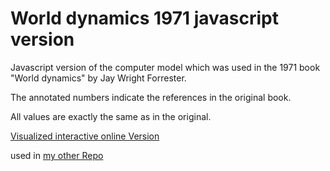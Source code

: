 # World dynamics 1971 javascript version 
Javascript version of the computer model which was used in the 1971 book "World dynamics" by Jay Wright Forrester.

The annotated numbers indicate the references in the original book.

All values are exactly the same as in the original.

[Visualized interactive online Version](https://worlddynamics.web.app/)

used in [my other Repo](https://github.com/Kevger/WorldDynamics)
